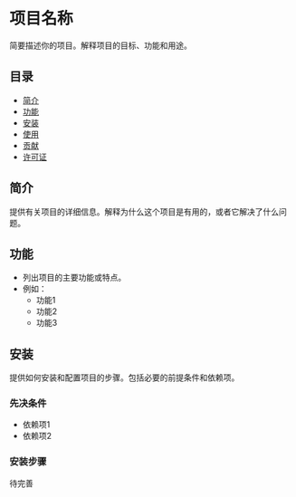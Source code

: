 # 项目名称

简要描述你的项目。解释项目的目标、功能和用途。

## 目录

- [简介](#简介)
- [功能](#功能)
- [安装](#安装)
- [使用](#使用)
- [贡献](#贡献)
- [许可证](#许可证)

## 简介

提供有关项目的详细信息。解释为什么这个项目是有用的，或者它解决了什么问题。

## 功能

- 列出项目的主要功能或特点。
- 例如：
  - 功能1
  - 功能2
  - 功能3

## 安装

提供如何安装和配置项目的步骤。包括必要的前提条件和依赖项。

### 先决条件

- 依赖项1
- 依赖项2

### 安装步骤

待完善
